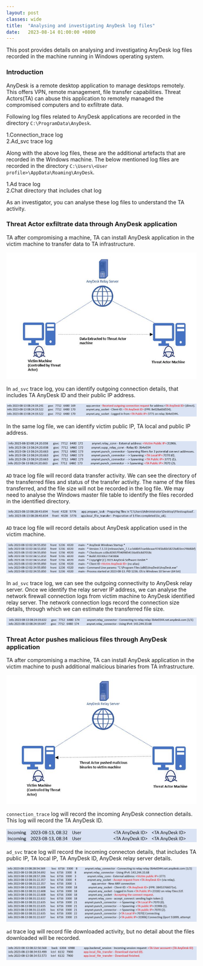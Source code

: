 ```yaml
---
layout: post
classes: wide
title:  "Analysing and investigating AnyDesk log files"
date:   2023-08-14 01:00:00 +0800
--- 
```

This post provides details on analysing and investigating AnyDesk log files recorded in the machine running in Windows operating system.  

 
### Introduction
AnyDesk is a remote desktop application to manage desktops remotely. This offers VPN, remote management, file transfer capabilities. Threat Actors(TA) can abuse this application to remotely managed the compromised computers and to exfiltrate data.  

Following log files related to AnyDesk applications are recorded in the directory `C:\ProgramData\AnyDesk`.  

1.Connection_trace log  
2.Ad_svc trace log   

Along with the above log files, these are the additional artefacts that are recorded in the Windows machine. The below mentioned log files are recorded in the directory `C:\Users\<User profile>\AppData\Roaming\AnyDesk`.    

1.Ad trace log  
2.Chat directory that includes chat log   

As an investigator, you can analyse these log files to understand the TA activity.     

### Threat Actor exfiltrate data through AnyDesk application

TA after compromising a machine, TA can install AnyDesk application in the victim machine to transfer data to TA infrastructure. 

![AnyDesk_Attacks](/image/anydesk/dataextraction.JPG)

In `ad_svc` trace log, you can identify outgoing connection details, that includes TA AnyDesk ID and their public IP address.  

![AnyDesk_outgoing](/image/anydesk/outgoing.JPG)

In the same log file, we can identify victim public IP, TA local and public IP address.  

![AnyDesk_IP](/image/anydesk/ipdetails.JPG)

`AD` trace log file will record data transfer activity. We can see the directory of the transferred files and status of the transfer activity. The name of the files transferred, and the file size will not be recorded in the log file. We may need to analyse the Windows master file table to identify the files recorded in the identified directory.     

![AnyDesk_datatransfer](/image/anydesk/datatransfer.JPG)

`AD` trace log file will record details about AnyDesk application used in the victim machine.  

![AnyDesk_victim](/image/anydesk/victim.JPG)

In `ad_svc` trace log, we can see the outgoing connectivity to AnyDesk relay server. Once we identify the relay server IP address, we can analyse the network firewall connection logs from victim machine to AnyDesk identified relay server. The network connection logs record the connection size details, through which we can estimate the transferred file size.   
 
![AnyDesk_relay](/image/anydesk/relay.JPG)


### Threat Actor pushes malicious files through AnyDesk application

TA after compromising a machine, TA can install AnyDesk application in the victim machine to push additional malicious binaries from TA infrastructure.   

![AnyDesk_binary](/image/anydesk/maliciousbinary.JPG)

`connection_trace` log will record the incoming AnyDesk connection details. This log will record the TA AnyDesk ID.    
  
![AnyDesk_incoming](/image/anydesk/incoming.JPG)

`ad_svc` trace log will record the incoming connecton details, that includes TA public IP, TA local IP, TA AnyDesk ID, AnyDesk relay server details.  
   
![AnyDesk_incomingip](/image/anydesk/incomingipdetails.JPG)

`ad` trace log will record file downloaded activity, but no detail about the files downloaded will be recorded.    
   
![AnyDesk_incomingip](/image/anydesk/incomingpush.JPG)



